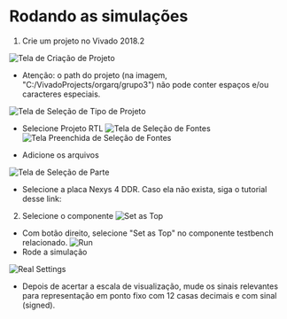 # Rodando as simulações
1. Crie um projeto no Vivado 2018.2

![Tela de Criação de Projeto](http://prntscr.com/kd5u22)

- Atenção: o path do projeto (na imagem, "C:/VivadoProjects/orgarq/grupo3") não pode conter espaços e/ou caracteres especiais.

![Tela de Seleção de Tipo de Projeto](http://prntscr.com/kd5ucm)

- Selecione Projeto RTL
![Tela de Seleção de Fontes](http://prntscr.com/kd5uvn)
![Tela Preenchida de Seleção de Fontes](http://prntscr.com/kd5vcw)

- Adicione os arquivos

![Tela de Seleção de Parte](http://prntscr.com/kd5vlx)

- Selecione a placa Nexys 4 DDR. Caso ela não exista, siga o tutorial desse link:
2. Selecione o componente
![Set as Top](http://prntscr.com/kd5wef)
- Com botão direito, selecione "Set as Top" no componente testbench relacionado.
![Run](http://prntscr.com/kd5wou)
- Rode a simulação

![Real Settings](http://prntscr.com/kd5xl8)

- Depois de acertar a escala de visualização, mude os sinais relevantes para representação em ponto fixo com 12 casas decimais e com sinal (signed).
